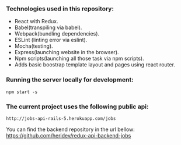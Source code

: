 ### Technologies used in this repository:

- React with Redux.
- Babel(transpiling via babel).
- Webpack(bundling dependencies).
- ESLint (linting error via eslint).
- Mocha(testing).
- Express(launching website in the browser).
- Npm scripts(launching all those task via npm scripts).
- Adds basic boostrap template layout and pages using react router.

### Running the server locally for development:
```
npm start -s
```

### The current project uses the following public api:
```
http://jobs-api-rails-5.herokuapp.com/jobs
```

You can find the backend repository in the url bellow:
https://github.com/heridev/redux-api-backend-jobs
